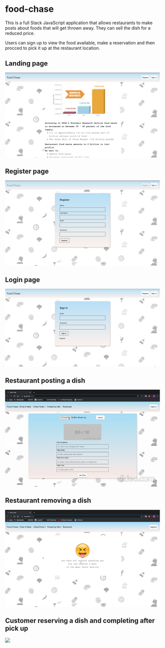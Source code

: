 # food-chase

This is a full Stack JavaScript application that allows restaurants to make posts about foods that will get thrown away. They can sell the dish for a reduced price.

Users can sign up to view the food available, make a reservation and then procced to pick it up at the restaurant location.

## Landing page

![](demo/landing.png)

## Register page

![](demo/signup.png)

## Login page

![](demo/login.png)

## Restaurant posting a dish

![](demo/addingplate.gif)

## Restaurant removing a dish

![](demo/removing.GIF)

## Customer reserving a dish and completing after pick up

![](demo/reservingcomplete.GIF)





